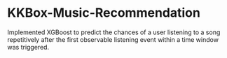 # KKBox-Music-Recommendation
Implemented XGBoost to predict the chances of a user listening to a song repetitively after the first observable listening event within a time window was triggered.
